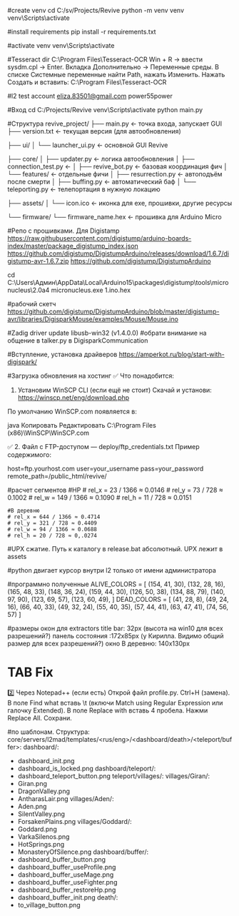 #create venv
cd C:/sv/Projects/Revive
python -m venv venv
venv\Scripts\activate

#install requirements
pip install -r requirements.txt

#activate venv
venv\Scripts\activate

#Tesseract dir
C:\Program Files\Tesseract-OCR
Win + R → ввести sysdm.cpl → Enter.
Вкладка Дополнительно → Переменные среды.
В списке Системные переменные найти Path, нажать Изменить.
Нажать Создать и вставить:
C:\Program Files\Tesseract-OCR

#l2 test account
eliza.83501@gmail.com
power55power

#Вход
cd C:/Projects/Revive
venv\Scripts\activate
python main.py

#Структура
revive_project/
├── main.py                      ← точка входа, запускает GUI
├── version.txt                  ← текущая версия (для автообновления)

├── ui/
│   └── launcher_ui.py           ← основной GUI Revive

├── core/
│   ├── updater.py               ← логика автообновления
│   ├── connection_test.py       ← 
│   ├── revive_bot.py            ← базовая координация фич
│   └── features/                ← отдельные фичи
│       ├── resurrection.py      ← автоподъём после смерти
│       ├── buffing.py           ← автоматический баф
│       └── teleporting.py       ← телепортация в нужную локацию

├── assets/
│   └── icon.ico                 ← иконка для exe, прошивки, другие ресурсы

└── firmware/
    └── firmware_name.hex      ← прошивка для Arduino Micro 

#Репо с прошивками. Для Digistamp
https://raw.githubusercontent.com/digistump/arduino-boards-index/master/package_digistump_index.json
https://github.com/digistump/DigistumpArduino/releases/download/1.6.7/digistump-avr-1.6.7.zip
https://github.com/digistump/DigistumpArduino

cd C:\Users\Админ\AppData\Local\Arduino15\packages\digistump\tools\micronucleus\2.0a4
micronucleus.exe 1.ino.hex

#рабочий скетч
https://github.com/digistump/DigistumpArduino/blob/master/digistump-avr/libraries/DigisparkMouse/examples/Mouse/Mouse.ino

#Zadig driver update libusb-win32 (v1.4.0.0)
#обрати внимание на общение в talker.py в DigisparkCommunication

#Вступление, установка драйверов
https://amperkot.ru/blog/start-with-digispark/

#Загрузка обновления на хостинг
✅ Что понадобится:
1. Установим WinSCP CLI (если ещё не стоит)
Скачай и установи:
https://winscp.net/eng/download.php

По умолчанию WinSCP.com появляется в:

java
Копировать
Редактировать
C:\Program Files (x86)\WinSCP\WinSCP.com

✅ 2. Файл с FTP-доступом — deploy/ftp_credentials.txt
Пример содержимого:

host=ftp.yourhost.com
user=your_username
pass=your_password
remote_path=/public_html/revive/

#расчет сегментов
	#HP
	# rel_x = 23 / 1366 ≈ 0.0146
	# rel_y = 73 / 728 ≈ 0.1002
	# rel_w = 149 / 1366 ≈ 0.1090
	# rel_h = 11 / 728 ≈ 0.0151

	#В деревню
	# rel_x = 644 / 1366 ≈ 0.4714
	# rel_y = 321 / 728 ≈ 0.4409
	# rel_w = 94 / 1366 ≈ 0.0688
	# rel_h = 20 / 728 ≈ 0,.0274

#UPX сжатие. Путь к каталогу в release.bat абсолютный. UPX лежит в assets

#python двигает курсор внутри l2 только от имени администратора

#программно полученные
ALIVE_COLORS = [
    (154, 41, 30),
    (132, 28, 16),
    (165, 48, 33),
    (148, 36, 24),
    (159, 44, 30),
    (126, 50, 38),
    (134, 88, 79),
    (140, 97, 90),
    (123, 69, 57),
    (123, 60, 49),
]
DEAD_COLORS = [
    (41, 28, 8),
    (49, 24, 16),
    (66, 40, 33),
    (49, 32, 24),
    (55, 40, 35),
    (57, 44, 41),
    (63, 47, 41),
    (74, 56, 57)
]

#размеры окон для extractors
title bar: 32px (высота на win10 для всех разрешений?)
панель состояния :172x85px (у Кирилла. Видимо общий размер для всех разрешений?)
окно В деревню: 140х130px

# TAB Fix
2️⃣ Через Notepad++ (если есть)
Открой файл profile.py.
Ctrl+H (замена).
В поле Find what вставь \t (включи Match using Regular Expression или галочку Extended).
В поле Replace with вставь 4 пробела.
Нажми Replace All.
Сохрани.

#по шаблонам. Структура:
core/servers/l2mad/templates/<rus/eng>/<dashboard/death>/<teleport/buffer>:
dashboard/:
- dashboard_init.png
- dashboard_is_locked.png
dashboard/teleport/:
- dashboard_teleport_button.png
teleport/villages/:
villages/Giran/:
- Giran.png
- DragonValley.png
- AntharasLair.png
villages/Aden/:
- Aden.png
- SilentValley.png
- ForsakenPlains.png
villages/Goddard/:
- Goddard.png
- VarkaSilenos.png
- HotSprings.png
- MonasteryOfSilence.png
dashboard/buffer/:
- dashboard_buffer_button.png
- dashboard_buffer_useProfile.png
- dashboard_buffer_useMage.png
- dashboard_buffer_useFighter.png
- dashboard_buffer_restoreHp.png
- dashboard_buffer_init.png
death/:
- to_village_button.png
